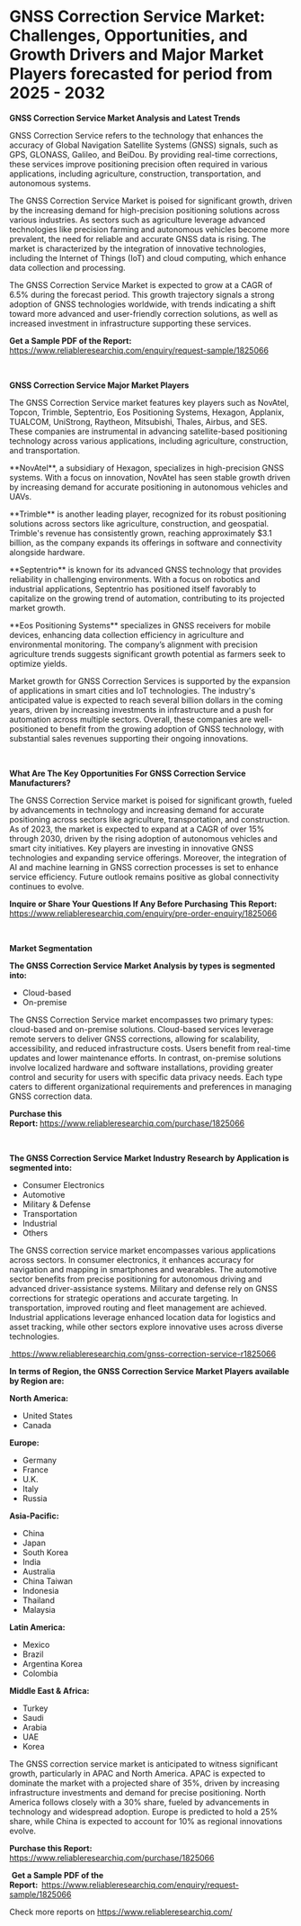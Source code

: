 <p><h1>GNSS Correction Service Market: Challenges, Opportunities, and Growth Drivers and Major Market Players forecasted for period from 2025 - 2032</h1></p><p><strong>GNSS Correction Service Market Analysis and Latest Trends</strong></p>
<p><p>GNSS Correction Service refers to the technology that enhances the accuracy of Global Navigation Satellite Systems (GNSS) signals, such as GPS, GLONASS, Galileo, and BeiDou. By providing real-time corrections, these services improve positioning precision often required in various applications, including agriculture, construction, transportation, and autonomous systems. </p><p>The GNSS Correction Service Market is poised for significant growth, driven by the increasing demand for high-precision positioning solutions across various industries. As sectors such as agriculture leverage advanced technologies like precision farming and autonomous vehicles become more prevalent, the need for reliable and accurate GNSS data is rising. The market is characterized by the integration of innovative technologies, including the Internet of Things (IoT) and cloud computing, which enhance data collection and processing.</p><p>The GNSS Correction Service Market is expected to grow at a CAGR of 6.5% during the forecast period. This growth trajectory signals a strong adoption of GNSS technologies worldwide, with trends indicating a shift toward more advanced and user-friendly correction solutions, as well as increased investment in infrastructure supporting these services.</p></p>
<p><strong>Get a Sample PDF of the Report:&nbsp;</strong> <a href="https://www.reliableresearchiq.com/enquiry/request-sample/1825066?utm_campaign=3282&utm_medium=2&utm_source=Github&utm_content=ia&utm_term=08042025&utm_id=gnss-correction-service">https://www.reliableresearchiq.com/enquiry/request-sample/1825066</a></p>
<p>&nbsp;</p>
<p><strong>GNSS Correction Service Major Market Players</strong></p>
<p><p>The GNSS Correction Service market features key players such as NovAtel, Topcon, Trimble, Septentrio, Eos Positioning Systems, Hexagon, Applanix, TUALCOM, UniStrong, Raytheon, Mitsubishi, Thales, Airbus, and SES. These companies are instrumental in advancing satellite-based positioning technology across various applications, including agriculture, construction, and transportation.</p><p>**NovAtel**, a subsidiary of Hexagon, specializes in high-precision GNSS systems. With a focus on innovation, NovAtel has seen stable growth driven by increasing demand for accurate positioning in autonomous vehicles and UAVs.</p><p>**Trimble** is another leading player, recognized for its robust positioning solutions across sectors like agriculture, construction, and geospatial. Trimble's revenue has consistently grown, reaching approximately $3.1 billion, as the company expands its offerings in software and connectivity alongside hardware.</p><p>**Septentrio** is known for its advanced GNSS technology that provides reliability in challenging environments. With a focus on robotics and industrial applications, Septentrio has positioned itself favorably to capitalize on the growing trend of automation, contributing to its projected market growth.</p><p>**Eos Positioning Systems** specializes in GNSS receivers for mobile devices, enhancing data collection efficiency in agriculture and environmental monitoring. The company’s alignment with precision agriculture trends suggests significant growth potential as farmers seek to optimize yields.</p><p>Market growth for GNSS Correction Services is supported by the expansion of applications in smart cities and IoT technologies. The industry's anticipated value is expected to reach several billion dollars in the coming years, driven by increasing investments in infrastructure and a push for automation across multiple sectors. Overall, these companies are well-positioned to benefit from the growing adoption of GNSS technology, with substantial sales revenues supporting their ongoing innovations.</p></p>
<p>&nbsp;</p>
<p><strong>What Are The Key Opportunities For GNSS Correction Service Manufacturers?</strong></p>
<p><p>The GNSS Correction Service market is poised for significant growth, fueled by advancements in technology and increasing demand for accurate positioning across sectors like agriculture, transportation, and construction. As of 2023, the market is expected to expand at a CAGR of over 15% through 2030, driven by the rising adoption of autonomous vehicles and smart city initiatives. Key players are investing in innovative GNSS technologies and expanding service offerings. Moreover, the integration of AI and machine learning in GNSS correction processes is set to enhance service efficiency. Future outlook remains positive as global connectivity continues to evolve.</p></p>
<p><strong>Inquire or Share Your Questions If Any Before Purchasing This Report:</strong> <a href="https://www.reliableresearchiq.com/enquiry/pre-order-enquiry/1825066?utm_campaign=3282&utm_medium=2&utm_source=Github&utm_content=ia&utm_term=08042025&utm_id=gnss-correction-service">https://www.reliableresearchiq.com/enquiry/pre-order-enquiry/1825066</a></p>
<p>&nbsp;</p>
<p><strong>Market Segmentation</strong></p>
<p><strong>The GNSS Correction Service Market Analysis by types is segmented into:</strong></p>
<p><ul><li>Cloud-based</li><li>On-premise</li></ul></p>
<p><p>The GNSS Correction Service market encompasses two primary types: cloud-based and on-premise solutions. Cloud-based services leverage remote servers to deliver GNSS corrections, allowing for scalability, accessibility, and reduced infrastructure costs. Users benefit from real-time updates and lower maintenance efforts. In contrast, on-premise solutions involve localized hardware and software installations, providing greater control and security for users with specific data privacy needs. Each type caters to different organizational requirements and preferences in managing GNSS correction data.</p></p>
<p><strong>Purchase this Report:&nbsp;</strong><a href="https://www.reliableresearchiq.com/purchase/1825066?utm_campaign=3282&utm_medium=2&utm_source=Github&utm_content=ia&utm_term=08042025&utm_id=gnss-correction-service">https://www.reliableresearchiq.com/purchase/1825066</a></p>
<p>&nbsp;</p>
<p><strong>The GNSS Correction Service Market Industry Research by Application is segmented into:</strong></p>
<p><ul><li>Consumer Electronics</li><li>Automotive</li><li>Military & Defense</li><li>Transportation</li><li>Industrial</li><li>Others</li></ul></p>
<p><p>The GNSS correction service market encompasses various applications across sectors. In consumer electronics, it enhances accuracy for navigation and mapping in smartphones and wearables. The automotive sector benefits from precise positioning for autonomous driving and advanced driver-assistance systems. Military and defense rely on GNSS corrections for strategic operations and accurate targeting. In transportation, improved routing and fleet management are achieved. Industrial applications leverage enhanced location data for logistics and asset tracking, while other sectors explore innovative uses across diverse technologies.</p></p>
<p><a href="https://www.reliableresearchiq.com/gnss-correction-service-r1825066?utm_campaign=3282&utm_medium=2&utm_source=Github&utm_content=ia&utm_term=08042025&utm_id=gnss-correction-service">&nbsp;https://www.reliableresearchiq.com/gnss-correction-service-r1825066</a></p>
<p><strong>In terms of Region, the GNSS Correction Service Market Players available by Region are:</strong></p>
<p>
    <p> <strong> North America: </strong>
        <ul>
            <li>United States</li>
            <li>Canada</li>
        </ul>
        </p> 
    <p> <strong> Europe: </strong>
        <ul>
            <li>Germany</li>
            <li>France</li>
            <li>U.K.</li>
            <li>Italy</li>
            <li>Russia</li>
        </ul>
        </p> 
    <p> <strong> Asia-Pacific: </strong>
        <ul>
            <li>China</li>
            <li>Japan</li>
            <li>South Korea</li>
            <li>India</li>
            <li>Australia</li>
            <li>China Taiwan</li>
            <li>Indonesia</li>
            <li>Thailand</li>
            <li>Malaysia</li>
        </ul>
        </p> 
    <p> <strong> Latin America: </strong>
        <ul>
            <li>Mexico</li>
            <li>Brazil</li>
            <li>Argentina Korea</li>
            <li>Colombia</li>
        </ul>
        </p> 
    <p> <strong> Middle East & Africa: </strong>
        <ul>
            <li>Turkey</li>
            <li>Saudi</li>
            <li>Arabia</li>
            <li>UAE</li>
            <li>Korea</li>
        </ul>
    </p>
    </p>
<p><p>The GNSS correction service market is anticipated to witness significant growth, particularly in APAC and North America. APAC is expected to dominate the market with a projected share of 35%, driven by increasing infrastructure investments and demand for precise positioning. North America follows closely with a 30% share, fueled by advancements in technology and widespread adoption. Europe is predicted to hold a 25% share, while China is expected to account for 10% as regional innovations evolve.</p></p>
<p><strong>Purchase this Report: </strong><a href="https://www.reliableresearchiq.com/purchase/1825066?utm_campaign=3282&utm_medium=2&utm_source=Github&utm_content=ia&utm_term=08042025&utm_id=gnss-correction-service">https://www.reliableresearchiq.com/purchase/1825066</a></p>
<p>&nbsp;<strong>Get a Sample PDF of the Report:&nbsp;&nbsp;</strong><a href="https://www.reliableresearchiq.com/enquiry/request-sample/1825066?utm_campaign=3282&utm_medium=2&utm_source=Github&utm_content=ia&utm_term=08042025&utm_id=gnss-correction-service">https://www.reliableresearchiq.com/enquiry/request-sample/1825066</a></p>
<p><strong></strong></p>
<p>Check more reports on <a href="https://www.reliableresearchiq.com/?utm_campaign=3282&utm_medium=2&utm_source=Github&utm_content=ia&utm_term=08042025&utm_id=gnss-correction-service">https://www.reliableresearchiq.com/</a></p>
